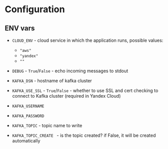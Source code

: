# Configuration

## ENV vars

* `CLOUD_ENV` - cloud service in which the application runs, possible values:
  * `"aws"`
  * `"yandex"`
  * `""`
* `DEBUG` - `True`/`False` - echo incoming messages to stdout

* `KAFKA_DSN` - hostname of kafka cluster
* `KAFKA_USE_SSL` - `True`/`False` - whether to use SSL and cert checking to
  connect to Kafka cluster (required in Yandex Cloud)
* `KAFKA_USERNAME`
* `KAFKA_PASSWORD`

* `KAFKA_TOPIC` - topic name to write
* `KAFKA_TOPIC_CREATE ` - is the topic created? if False, it will be created automatically
